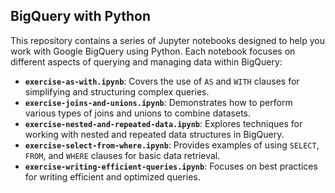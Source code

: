 

## BigQuery with Python

This repository contains a series of Jupyter notebooks designed to help you work with Google BigQuery using Python. Each notebook focuses on different aspects of querying and managing data within BigQuery:

- **`exercise-as-with.ipynb`**: Covers the use of `AS` and `WITH` clauses for simplifying and structuring complex queries.
- **`exercise-joins-and-unions.ipynb`**: Demonstrates how to perform various types of joins and unions to combine datasets.
- **`exercise-nested-and-repeated-data.ipynb`**: Explores techniques for working with nested and repeated data structures in BigQuery.
- **`exercise-select-from-where.ipynb`**: Provides examples of using `SELECT`, `FROM`, and `WHERE` clauses for basic data retrieval.
- **`exercise-writing-efficient-queries.ipynb`**: Focuses on best practices for writing efficient and optimized queries.
